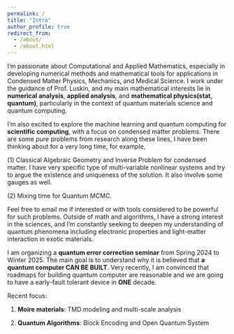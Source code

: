 ```yaml
---
permalink: /
title: "Intro"
author_profile: true
redirect_from: 
  - /about/
  - /about.html
---
```

I’m passionate about Computational and Applied Mathematics, especially in developing numerical methods and mathematical tools for applications in Condensed Matter Physics, Mechanics, and Medical Science. I work under the guidance of Prof. Luskin, and my main mathematical interests lie in __numerical analysis__, __applied analysis__, and __mathematical physics(stat, quantum)__, particularly in the context of quantum materials science and quantum computing.

I’m also excited to explore the machine learning and quantum computing for __scientific computing__, with a focus on condensed matter problems. There are some pure problems from research along these lines, I have been thinking about for a very long time, for example, 

(1) Classical Algebraic Geometry and Inverse Problem for condensed matter. I have very specific type of multi-variable nonlinear systems and try to argue the existence and uniqueness of the solution. It also involve some gauges as well.

(2) Mixing time for Quantum MCMC.

Feel free to email me if interested or with tools considered to be powerful for such problems. Outside of math and algorithms, I have a strong interest in the sciences, and I’m constantly seeking to deepen my understanding of quantum phenomena including electronic properties and light-matter interaction in exotic materials.

I am organizing a __quantum error correction seminar__ from Spring 2024 to Winter 2025. The main goal is to understand why it is believed that __a quantum computer CAN BE BUILT__. Very recently, I am convinced that roadmaps for building quantum computer are reasonable and we are going to have a early-fault tolerant device in __ONE__ decade.

Recent focus:

1. __Moire materials__: TMD modeling and multi-scale analysis

2. __Quantum Algorithms__: Block Encoding and Open Quantum System






